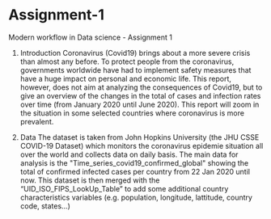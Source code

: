 # Assignment-1
Modern workflow in Data science - Assignment 1

1. Introduction
Coronavirus (Covid19) brings about a more severe crisis than almost any before. To protect people from the coronavirus, governments worldwide have had to implement safety measures that have a huge impact on personal and economic life. This report, however, does not aim at analyzing the consequences of Covid19, but to give an overview of the changes in the total of cases and infection rates over time (from January 2020 until June 2020). This report will zoom in the situation in some selected countries where coronavirus is more prevalent. 

2. Data
The dataset is taken from John Hopkins University (the JHU CSSE COVID-19 Dataset) which monitors the coronavirus epidemie situation all over the world and collects data on daily basis. The main data for analysis is the "Time_series_covid19_confirmed_global" showing the total of confirmed infected cases per country from 22 Jan 2020 until now. This dataset is then merged with the “UID_ISO_FIPS_LookUp_Table” to add some additional country characteristics variables (e.g. population, longitude, lattitude, country code, states...)

